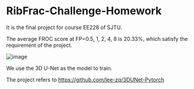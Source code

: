 # RibFrac-Challenge-Homework
It is the final project for course EE228 of SJTU. 

The average FROC score at FP=0.5, 1, 2, 4, 8 is 20.33%, which satisfy the requirement of the project.

![image](https://user-images.githubusercontent.com/69298005/121807065-26e21700-cc85-11eb-82b7-558b459c6726.png)

We use the 3D U-Net as the model to train.

The project refers to https://github.com/lee-zq/3DUNet-Pytorch
